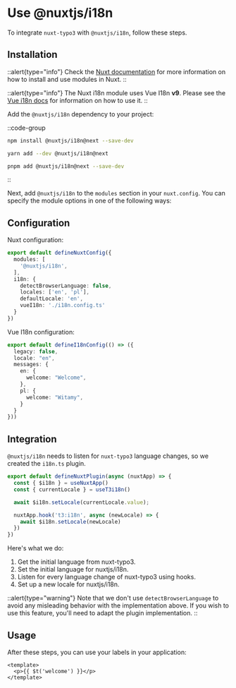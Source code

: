 # Use @nuxtjs/i18n
To integrate `nuxt-typo3` with `@nuxtjs/i18n`, follow these steps.

## Installation

::alert{type="info"}
Check the [Nuxt documentation](https://nuxt.com/docs/guide/concepts/modules) for more information on how to install and use modules in Nuxt.
::

::alert{type="info"}
The Nuxt i18n module uses Vue I18n **v9**. Please see the [Vue i18n docs](https://vue-i18n.intlify.dev/) for information on how to use it.
::

Add the `@nuxtjs/i18n` dependency to your project:

::code-group
```bash [NPM]
npm install @nuxtjs/i18n@next --save-dev
```

```bash [Yarn]
yarn add --dev @nuxtjs/i18n@next
```

```bash [pnpm]
pnpm add @nuxtjs/i18n@next --save-dev
```
::

Next, add `@nuxtjs/i18n` to the `modules` section in your `nuxt.config`. You can specify the module options in one of the following ways:

## Configuration
Nuxt configuration:

```ts {}[nuxt.config.ts]
export default defineNuxtConfig({
  modules: [
    '@nuxtjs/i18n',
  ],
  i18n: {
    detectBrowserLanguage: false,
    locales: ['en', 'pl'],
    defaultLocale: 'en',
    vueI18n: './i18n.config.ts'
  }
})
```
Vue I18n configuration:

```ts {}[i18n.config.ts]
export default defineI18nConfig(() => ({
  legacy: false,
  locale: "en",
  messages: {
    en: {
      welcome: "Welcome",
    },
    pl: {
      welcome: "Witamy",
    }
  }
}))
```

## Integration
`@nuxtjs/i18n` needs to listen for `nuxt-typo3` language changes, so we created the `i18n.ts` plugin.

```ts [plugins/i18n.ts]
export default defineNuxtPlugin(async (nuxtApp) => {
  const { $i18n } = useNuxtApp()  
  const { currentLocale } = useT3i18n()

  await $i18n.setLocale(currentLocale.value);

  nuxtApp.hook('t3:i18n', async (newLocale) => {    
    await $i18n.setLocale(newLocale)
  })
})
```

Here's what we do:
1. Get the initial language from nuxt-typo3.
2. Set the initial language for nuxtjs/i18n.
3. Listen for every language change of nuxt-typo3 using hooks.
4. Set up a new locale for nuxtjs/i18n.

::alert{type="warning"}
Note that we don't use `detectBrowserLanguage` to avoid any misleading behavior with the implementation above. If you wish to use this feature, you'll need to adapt the plugin implementation.
::

## Usage
After these steps, you can use your labels in your application:
```vue
<template>
  <p>{{ $t('welcome') }}</p>
</template>
```

